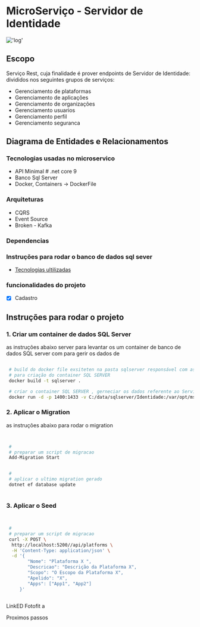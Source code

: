 # MicroServiço - Servidor de Identidade

!['log'](https://encrypted-tbn0.gstatic.com/images?q=tbn:ANd9GcQiPP0R_WzjKlBQK6VqAlub2zWNIH0FGp3vc2vE7nf5Qs1a8AydETXaszk9Uh0dN-RaaJs&usqp=CAU)

## Escopo 

Serviço Rest, cuja finalidade é prover endpoints de Servidor de Identidade: divididos nos seguintes grupos de serviços:


+ Gerenciamento de plataformas    
+ Gerenciamento de aplicações
+ Gerenciamento de organizações
+ Gerenciamento usuarios
+ Gerenciamento perfil
+ Gerenciamento seguranca


## Diagrama de Entidades e Relacionamentos 


### Tecnologias usadas no microservico

+ API Minimal # .net core 9
+ Banco Sql Server
+ Docker, Containers -> DockerFile



### Arquiteturas

+ CQRS
+ Event Source
+ Broken - Kafka

### Dependencias 




### Instruções para rodar o banco de dados sql sever 

- <a href="#-tec">Tecnologias ultilizadas<a/>

### funcionalidades do projeto

- [x] Cadastro


## Instruções para rodar o projeto 

### 1. Criar um container  de dados SQL Server

as instruções abaixo server para levantar os um container de banco de dados SQL server com para gerir os dados de 
```bash

 # build do docker file exsiteten na pasta sqlserver responsável com as configurações 
 # para criação do container SQL SERVER
 docker build -t sqlserver .

 # criar o container SQL SERVER , gerneciar os dados referente ao Servidor de Identidade exporto a porta 1400
 docker run -d -p 1400:1433 -v C:/data/sqlserver/Identidade:/var/opt/mssql/data --name sqlserver-ID sqlserver

```


 ### 2. Aplicar o Migration 

as instruções abaixo para rodar o migration
```bash


 # 
 # preparar um script de migracao 
 Add-Migration Start


 # 
 # aplicar o ultimo migration gerado
 dotnet ef database update
  

```

 ### 3. Aplicar o Seed 

```bash


 # 
 # preparar um script de migracao 
 curl -X POST \
  http://localhost:5200//api/platforms \
  -H 'Content-Type: application/json' \
  -d '{
        "Nome": "Plataforma X ",
        "Descricao": "Descrição da Plataforma X",
        "Scopo": "O Escopo da Plataforma X",
        "Apelido": "X",
        "Apps": ["App1", "App2"]
     }'
  

```





 LinkED
 Fotofit a

 Proximos passos
